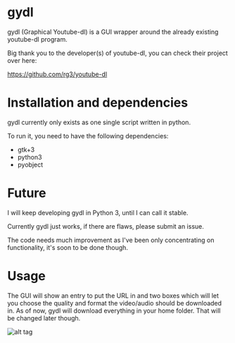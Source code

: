 # gydl
gydl (Graphical Youtube-dl) is a GUI wrapper around the already existing youtube-dl program.

Big thank you to the developer(s) of youtube-dl, you can check their project over here:

https://github.com/rg3/youtube-dl

# Installation and dependencies
gydl currently only exists as one single script written in python.

To run it, you need to have the following dependencies:

* gtk+3
* python3
* pyobject

# Future

I will keep developing gydl in Python 3, until I can call it stable.

Currently gydl just works, if there are flaws, please submit an issue.

The code needs much improvement as I've been only concentrating on functionality, it's soon to be done though.

# Usage

The GUI will show an entry to put the URL in and two boxes which will let you choose the quality and format the video/audio should be downloaded in. As of now, gydl will download everything in your home folder. That will be changed later though.

![alt tag](http://i.imgur.com/ojmkGzP.png)
